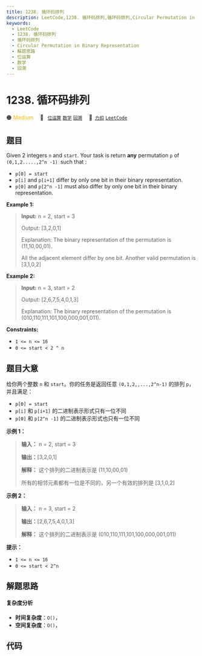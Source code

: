 ```yaml
---
title: 1238. 循环码排列
description: LeetCode,1238. 循环码排列,循环码排列,Circular Permutation in Binary Representation,解题思路,位运算,数学,回溯
keywords:
  - LeetCode
  - 1238. 循环码排列
  - 循环码排列
  - Circular Permutation in Binary Representation
  - 解题思路
  - 位运算
  - 数学
  - 回溯
---
```


# 1238. 循环码排列

🟠 <font color=#ffb800>Medium</font>&emsp; 🔖&ensp; [`位运算`](/tag/bit-manipulation.md) [`数学`](/tag/math.md) [`回溯`](/tag/backtracking.md)&emsp; 🔗&ensp;[`力扣`](https://leetcode.cn/problems/circular-permutation-in-binary-representation) [`LeetCode`](https://leetcode.com/problems/circular-permutation-in-binary-representation)

## 题目

Given 2 integers `n` and `start`. Your task is return **any** permutation `p`
of `(0,1,2.....,2^n -1) `such that :

  * `p[0] = start`
  * `p[i]` and `p[i+1]` differ by only one bit in their binary representation.
  * `p[0]` and `p[2^n -1]` must also differ by only one bit in their binary representation.



**Example 1:**

> 
> 
> 
> 
> 
> **Input:** n = 2, start = 3
> 
> Output: [3,2,0,1]
> 
> Explanation: The binary representation of the permutation is (11,10,00,01). 
> 
> All the adjacent element differ by one bit. Another valid permutation is [3,1,0,2]

**Example 2:**

> 
> 
> 
> 
> 
> **Input:** n = 3, start = 2
> 
> Output: [2,6,7,5,4,0,1,3]
> 
> Explanation: The binary representation of the permutation is (010,110,111,101,100,000,001,011).

**Constraints:**

  * `1 <= n <= 16`
  * `0 <= start < 2 ^ n`


## 题目大意

给你两个整数 `n` 和 `start`。你的任务是返回任意 `(0,1,2,,...,2^n-1)` 的排列 `p`，并且满足：

  * `p[0] = start`
  * `p[i]` 和 `p[i+1]` 的二进制表示形式只有一位不同
  * `p[0]` 和 `p[2^n -1]` 的二进制表示形式也只有一位不同



**示例 1：**

> 
> 
> 
> 
> 
> **输入：** n = 2, start = 3
> 
> **输出：**[3,2,0,1]
> 
> **解释：** 这个排列的二进制表示是 (11,10,00,01)
> 
> > 
>  所有的相邻元素都有一位是不同的，另一个有效的排列是 [3,1,0,2]
> 
> 

**示例 2：**

> 
> 
> 
> 
> 
> **输入：** n = 3, start = 2
> 
> **输出：**[2,6,7,5,4,0,1,3]
> 
> **解释：** 这个排列的二进制表示是 (010,110,111,101,100,000,001,011)
> 
> 



**提示：**

  * `1 <= n <= 16`
  * `0 <= start < 2^n`


## 解题思路

#### 复杂度分析

- **时间复杂度**：`O()`，
- **空间复杂度**：`O()`，

## 代码

```javascript

```